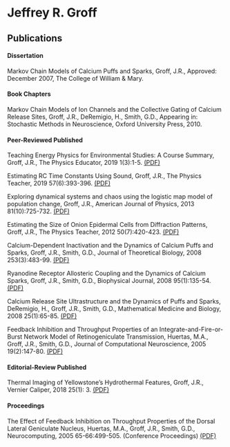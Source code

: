 # Jeffrey R. Groff

## Publications

#### Dissertation

Markov Chain Models of Calcium Puffs and Sparks, Groff, J.R., Approved: December 2007, The College of William & Mary.

#### Book Chapters

Markov Chain Models of Ion Channels and the Collective Gating of Calcium Release Sites, Groff, J.R., DeRemigio, H., Smith, G.D., Appearing in: Stochastic Methods in Neuroscience, Oxford University Press, 2010.

#### Peer-Reviewed Published

Teaching Energy Physics for Environmental Studies: A Course Summary, Groff, J.R., The Physics Educator, 2019 1(3):1-5. [(PDF)](https://groff-portfolio.s3.amazonaws.com/publications/groff-2019-tpe.pdf)

Estimating RC Time Constants Using Sound, Groff, J.R., The Physics Teacher, 2019 57(6):393-396. [(PDF)](https://groff-portfolio.s3.amazonaws.com/publications/groff-2019-tpt.pdf)

Exploring dynamical systems and chaos using the logistic map model of population change, Groff, J.R., American Journal of Physics, 2013 81(10):725-732. [(PDF)](https://groff-portfolio.s3.amazonaws.com/publications/groff-2013-ajp.pdf)

Estimating the Size of Onion Epidermal Cells from Diffraction Patterns, Groff, J.R., The Physics Teacher, 2012 50(7):420-423. [(PDF)](https://groff-portfolio.s3.amazonaws.com/publications/groff-2012-tpt.pdf)

Calcium-Dependent Inactivation and the Dynamics of Calcium Puffs and Sparks, Groff, J.R., Smith, G.D., Journal of Theoretical Biology, 2008 253(3):483-99. [(PDF)](https://groff-portfolio.s3.amazonaws.com/publications/groff-2008-jtb.pdf)

Ryanodine Receptor Allosteric Coupling and the Dynamics of Calcium Sparks, Groff, J.R., Smith, G.D., Biophysical Journal, 2008 95(1):135-54. [(PDF)](https://groff-portfolio.s3.amazonaws.com/publications/groff-2008-bpj.pdf)

Calcium Release Site Ultrastructure and the Dynamics of Puffs and Sparks, DeRemigio, H., Groff, J.R., Smith, G.D., Mathematical Medicine and Biology, 2008 25(1):65-85. [(PDF)](https://groff-portfolio.s3.amazonaws.com/publications/deremigio-2008-mmb.pdf)

Feedback Inhibition and Throughput Properties of an Integrate-and-Fire-or-Burst Network Model of Retinogeniculate Transmission, Huertas, M.A., Groff, J.R., Smith, G.D., Journal of Computational Neuroscience, 2005 19(2):147-80. [(PDF)](https://groff-portfolio.s3.amazonaws.com/publications/huertas-2005-jcn.pdf)

#### Editorial-Review Published

Thermal Imaging of Yellowstone’s Hydrothermal Features, Groff, J.R., Vernier Caliper, 2018 25(1): 3. [(PDF)](https://groff-portfolio.s3.amazonaws.com/publications/groff-2018-vc.pdf)

#### Proceedings

The Effect of Feedback Inhibition on Throughput Properties of the Dorsal Lateral Geniculate Nucleus, Huertas, M.A., Groff, J.R., Smith, G.D., Neurocomputing, 2005 65-66:499-505. (Conference Proceedings) [(PDF)](https://groff-portfolio.s3.amazonaws.com/publications/huertas-2005-nc.pdf)

